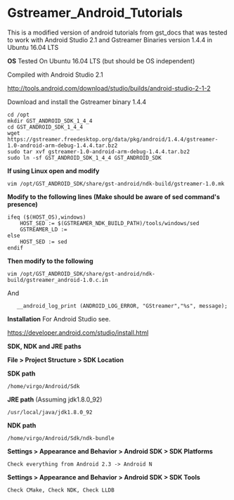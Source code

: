 # Gstreamer_Android_Tutorials
This is a modified version of android tutorials from gst_docs that was tested to work with Android Studio 2.1 and Gstreamer Binaries version 1.4.4 in Ubuntu 16.04 LTS

**OS**
Tested On Ubuntu 16.04 LTS (but should be OS independent)

Compiled with Android Studio 2.1

http://tools.android.com/download/studio/builds/android-studio-2-1-2

Download and install the Gstreamer binary 1.4.4

    cd /opt
    mkdir GST_ANDROID_SDK_1_4_4
    cd GST_ANDROID_SDK_1_4_4
    wget https://gstreamer.freedesktop.org/data/pkg/android/1.4.4/gstreamer-1.0-android-arm-debug-1.4.4.tar.bz2
    sudo tar xvf gstreamer-1.0-android-arm-debug-1.4.4.tar.bz2 
    sudo ln -sf GST_ANDROID_SDK_1_4_4 GST_ANDROID_SDK

**If using Linux open and modify**

    vim /opt/GST_ANDROID_SDK/share/gst-android/ndk-build/gstreamer-1.0.mk

**Modify to the following lines (Make should be aware of sed command's presence)**

    ifeq ($(HOST_OS),windows)
        HOST_SED := $(GSTREAMER_NDK_BUILD_PATH)/tools/windows/sed
        GSTREAMER_LD :=
    else
        HOST_SED := sed
    endif

**Then modify to the following**

    vim /opt/GST_ANDROID_SDK/share/gst-android/ndk-build/gstreamer_android-1.0.c.in
    
 And

       __android_log_print (ANDROID_LOG_ERROR, "GStreamer","%s", message);


**Installation**
For Android Studio see.

https://developer.android.com/studio/install.html

**SDK, NDK and JRE paths**

**File > Project Structure > SDK Location**

**SDK path**

    /home/virgo/Android/Sdk

**JRE path** (Assuming jdk1.8.0_92)

    /usr/local/java/jdk1.8.0_92

**NDK path**

    /home/virgo/Android/Sdk/ndk-bundle

**Settings > Appearance and Behavior > Android SDK > SDK Platforms**

    Check everything from Android 2.3 -> Android N
        
**Settings > Appearance and Behavior > Android SDK > SDK Tools**

    Check CMake, Check NDK, Check LLDB


